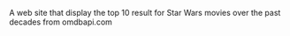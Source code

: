 A web site that display the top 10 result for Star Wars movies over the past decades from omdbapi.com